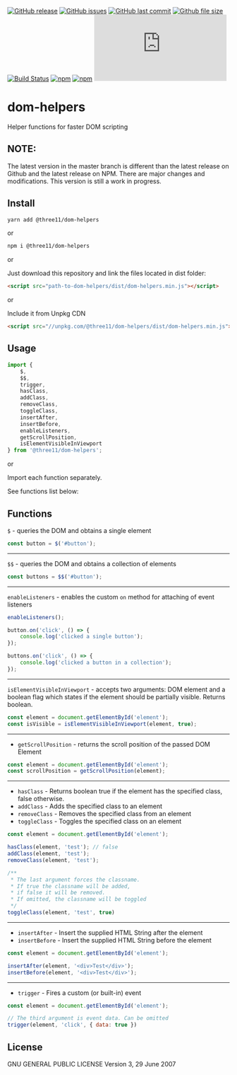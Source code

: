 [![GitHub release](https://img.shields.io/github/release/three11/dom-helpers.svg)](https://github.com/three11/dom-helpers/releases/latest)
[![GitHub issues](https://img.shields.io/github/issues/three11/dom-helpers.svg)](https://github.com/three11/dom-helpers/issues)
[![GitHub last commit](https://img.shields.io/github/last-commit/three11/dom-helpers.svg)](https://github.com/three11/dom-helpers/commits/master)
[![Github file size](https://img.shields.io/github/size/three11/dom-helpers/dist/dom-helpers.min.js.svg)](https://github.com/three11/dom-helpers/)
[![Build Status](https://travis-ci.org/three11/dom-helpers.svg?branch=master)](https://travis-ci.org/three11/dom-helpers)
[![npm](https://img.shields.io/npm/dt/@three11/dom-helpers.svg)](https://www.npmjs.com/package/@three11/dom-helpers)
[![npm](https://img.shields.io/npm/v/@three11/dom-helpers.svg)](https://www.npmjs.com/package/@three11/dom-helpers)
[![Analytics](https://ga-beacon.appspot.com/UA-83446952-1/github.com/three11/dom-helpers/README.md)](https://github.com/three11/dom-helpers/)

# dom-helpers

Helper functions for faster DOM scripting

## NOTE:

The latest version in the master branch is different than the latest release on Github and the latest release on NPM.
There are major changes and modifications.
This version is still a work in progress.

## Install

```bash
yarn add @three11/dom-helpers
```

or

```bash
npm i @three11/dom-helpers
```

or

Just download this repository and link the files located in dist folder:

```html
<script src="path-to-dom-helpers/dist/dom-helpers.min.js"></script>
```

or

Include it from Unpkg CDN

```html
<script src="//unpkg.com/@three11/dom-helpers/dist/dom-helpers.min.js"></script>
```

## Usage

```javascript
import {
	$,
	$$,
	trigger,
	hasClass,
	addClass,
	removeClass,
	toggleClass,
	insertAfter,
	insertBefore,
	enableListeners,
	getScrollPosition,
	isElementVisibleInViewport
} from '@three11/dom-helpers';
```

or

Import each function separately.

See functions list below:

## Functions

`$` - queries the DOM and obtains a single element

```javascript
const button = $('#button');
```

-----

`$$` - queries the DOM and obtains a collection of elements

```javascript
const buttons = $$('#button');
```

-----

`enableListeners` - enables the custom `on` method for attaching of event listeners

```javascript
enableListeners();

button.on('click', () => {
    console.log('clicked a single button');
});

buttons.on('click', () => {
    console.log('clicked a button in a collection');
});
```

-----

`isElementVisibleInViewport` - accepts two arguments: DOM element and a boolean flag which states if the element should be partially visible. Returns boolean.

``` javascript
const element = document.getElementById('element');
const isVisible = isElementVisibleInViewport(element, true);
```

-----

- `getScrollPosition` - returns the scroll position of the passed DOM Element

```javascript
const element = document.getElementById('element');
const scrollPosition = getScrollPosition(element);
```

-----

- `hasClass` - Returns boolean true if the element has the specified class, false otherwise.
- `addClass` - Adds the specified class to an element
- `removeClass` - Removes the specified class from an element
- `toggleClass` - Toggles the specified class on an element

```javascript
const element = document.getElementById('element');

hasClass(element, 'test'); // false
addClass(element, 'test');
removeClass(element, 'test');

/**
 * The last argument forces the classname.
 * If true the classname will be added,
 * if false it will be removed.
 * If omitted, the classname will be toggled
 */
toggleClass(element, 'test', true)
```

-----

- `insertAfter` - Insert the supplied HTML String after the element
- `insertBefore` - Insert the supplied HTML String before the element

```javascript
const element = document.getElementById('element');

insertAfter(element, '<div>Test</div>');
insertBefore(element, '<div>Test</div>');
```

-----

- `trigger` - Fires a custom (or built-in) event

```javascript
const element = document.getElementById('element');

// The third argument is event data. Can be omitted
trigger(element, 'click', { data: true })
```

## License

GNU GENERAL PUBLIC LICENSE Version 3, 29 June 2007

